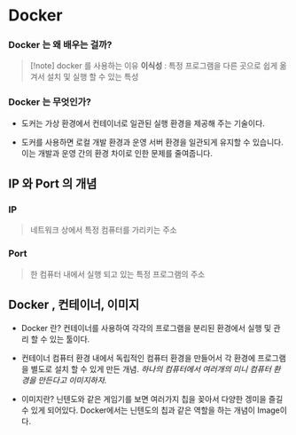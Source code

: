 # Docker

### Docker 는 왜 배우는 걸까?

>[!note] docker 를 사용하는 이유 
> **이식성** : 특정 프로그램을 다른 곳으로 쉽게 옮겨서 설치 및 실행 할 수 있는 특성

###  Docker 는 무엇인가?

- 도커는 가상 환경에서 컨테이너로 일관된 실행 환경을 제공해 주는 기술이다.

- 도커를 사용하면 로컬 개발 환경과 운영 서버 환경을 일관되게 유지할 수 있습니다. 이는 개발과 운영 간의 환경 차이로 인한 문제를 줄여줍니다.


## IP 와 Port 의 개념

### IP

> 네트워크 상에서 특정 컴퓨터를 가리키는 주소

### Port 

>한 컴퓨터 내에서 실행 되고 있는 특정 프로그램의 주소

## Docker , 컨테이너, 이미지

- Docker 란?
컨테이너를 사용하여 각각의 프로그램을 분리된 환경에서 실행 및 관리 할 수 있는 툴이다.

- 컨테이너
컴퓨터 환경 내에서 독립적인 컴퓨터 환경을 만들어서 각 환경에 프로그램을 별도로 설치 할 수 있게 만든 개념. 
*하나의 컴퓨터에서 여러개의 미니 컴퓨터 환경을 만든다고 이미지하자.*

- 이미지란?
닌텐도와 같은 게임기를 보면 여러가지 칩을 꽂아서 다양한 겡미을 즐길 수 있게 되어있다. Docker에서는 닌텐도의 칩과 같은 역할을 하는 개념이 Image이다.
